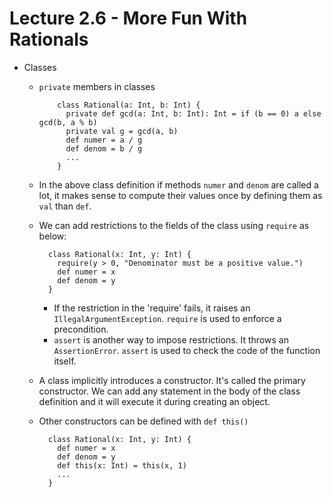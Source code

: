 # Lecture 2.6 - More Fun With Rationals

- Classes
    + `private` members in classes

              class Rational(a: Int, b: Int) {
                private def gcd(a: Int, b: Int): Int = if (b == 0) a else gcd(b, a % b)
                private val g = gcd(a, b)
                def numer = a / g
                def denom = b / g
                ...
              }

    + In the above class definition if methods `numer` and `denom` are called a lot, it makes sense to compute their values once by defining them as `val` than `def`.

    + We can add restrictions to the fields of the class using `require` as below:

            class Rational(x: Int, y: Int) {
              require(y > 0, "Denominator must be a positive value.")
              def numer = x
              def denom = y
            }

        * If the restriction in the 'require' fails, it raises an `IllegalArgumentException`. `require` is used to enforce a precondition.
        * `assert` is another way to impose restrictions. It throws an `AssertionError`. `assert` is used to check the code of the function itself.

    + A class implicitly introduces a constructor. It's called the primary constructor. We can add any statement in the body of the class definition and it will execute it during creating an object.

    + Other constructors can be defined with `def this()`

            class Rational(x: Int, y: Int) {
              def numer = x
              def denom = y
              def this(x: Int) = this(x, 1)
              ...
            }

